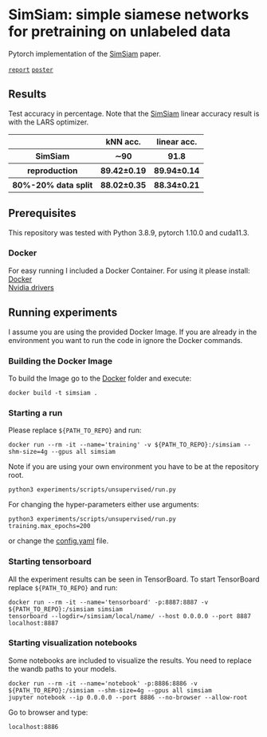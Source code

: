 # SimSiam: simple siamese networks for pretraining on unlabeled data
Pytorch implementation of the [SimSiam](https://arxiv.org/abs/2011.10566) paper. <br/>

[`report`](https://github.com/tillaczel/simsiam/tree/main/figures/report.pdf) [`poster`](https://github.com/tillaczel/simsiam/tree/main/figures/poster.pdf)

## Results
Test accuracy in percentage. Note that the [SimSiam](https://arxiv.org/abs/2011.10566) linear accuracy result is with the LARS optimizer.
<table>
  <tr>
    <th></th>
    <th>kNN acc.</th>
    <th>linear acc.</th>
  </tr>
  <tr>
    <th>SimSiam</th>
    <th>∼90</th>
    <th>91.8</th>
  </tr>
  <tr>
    <th>reproduction</th>
    <th>89.42±0.19</th>
    <th>89.94±0.14</th>
  </tr>
  <tr>
    <th>80%-20% data split</th>
    <th>88.02±0.35</th>
    <th>88.34±0.21</th>
  </tr>
</table>


## Prerequisites
This repository was tested with Python 3.8.9, pytorch 1.10.0 and cuda11.3. <br/>

### Docker
For easy running I included a Docker Container. For using it please install: <br/>
[Docker](https://www.docker.com/) <br/>
[Nvidia drivers](https://www.nvidia.com/Download/index.aspx) 


## Running experiments
I assume you are using the provided Docker Image. If you are already in the environment you want to run the code in ignore the Docker commands.
### Building the Docker Image
To build the Image go to the [Docker](https://github.com/tillaczel/simsiam/tree/main/Docker) folder and execute:
```
docker build -t simsiam .
```

### Starting a run
Please replace `${PATH_TO_REPO}` and run:
```
docker run --rm -it --name='training' -v ${PATH_TO_REPO}:/simsiam --shm-size=4g --gpus all simsiam
```
Note if you are using your own environment you have to be at the repository root.
```
python3 experiments/scripts/unsupervised/run.py
```
For changing the hyper-parameters either use arguments:
```
python3 experiments/scripts/unsupervised/run.py training.max_epochs=200
```
or change the [config.yaml](https://github.com/tillaczel/simsiam/tree/main/experiments/scipts/config.yaml) file.

### Starting tensorboard
All the experiment results can be seen in TensorBoard. To start TensorBoard replace `${PATH_TO_REPO}` and run:
```
docker run --rm -it --name='tensorboard' -p:8887:8887 -v ${PATH_TO_REPO}:/simsiam simsiam
tensorboard --logdir=/simsiam/local/name/ --host 0.0.0.0 --port 8887
localhost:8887
```

### Starting visualization notebooks
Some notebooks are included to visualize the results. You need to replace the wandb paths to your models.
```
docker run --rm -it --name='notebook' -p:8886:8886 -v ${PATH_TO_REPO}:/simsiam --shm-size=4g --gpus all simsiam
jupyter notebook --ip 0.0.0.0 --port 8886 --no-browser --allow-root
```
Go to browser and type:
```
localhost:8886
```